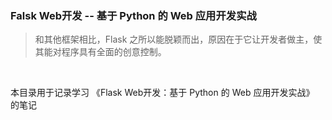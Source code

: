 ### Falsk Web开发 -- 基于 Python 的 Web 应用开发实战

> 和其他框架相比，Flask 之所以能脱颖而出，原因在于它让开发者做主，使其能对程序具有全面的创意控制。

<br>

本目录用于记录学习 《Flask Web开发：基于 Python 的 Web 应用开发实战》 的笔记
